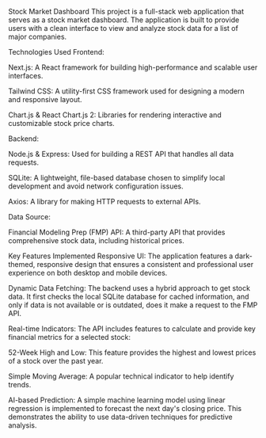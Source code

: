 Stock Market Dashboard
This project is a full-stack web application that serves as a stock market dashboard. The application is built to provide users with a clean interface to view and analyze stock data for a list of major companies.

Technologies Used
Frontend:

Next.js: A React framework for building high-performance and scalable user interfaces.

Tailwind CSS: A utility-first CSS framework used for designing a modern and responsive layout.

Chart.js & React Chart.js 2: Libraries for rendering interactive and customizable stock price charts.

Backend:

Node.js & Express: Used for building a REST API that handles all data requests.

SQLite: A lightweight, file-based database chosen to simplify local development and avoid network configuration issues.

Axios: A library for making HTTP requests to external APIs.

Data Source:

Financial Modeling Prep (FMP) API: A third-party API that provides comprehensive stock data, including historical prices.

Key Features Implemented
Responsive UI: The application features a dark-themed, responsive design that ensures a consistent and professional user experience on both desktop and mobile devices.

Dynamic Data Fetching: The backend uses a hybrid approach to get stock data. It first checks the local SQLite database for cached information, and only if data is not available or is outdated, does it make a request to the FMP API.

Real-time Indicators: The API includes features to calculate and provide key financial metrics for a selected stock:

52-Week High and Low: This feature provides the highest and lowest prices of a stock over the past year.

Simple Moving Average: A popular technical indicator to help identify trends.

AI-based Prediction: A simple machine learning model using linear regression is implemented to forecast the next day's closing price. This demonstrates the ability to use data-driven techniques for predictive analysis.